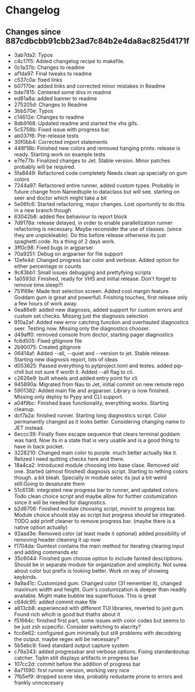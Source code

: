 # Changelog

## Changes since 887cdbcbb91cbb23ad7c84b2e4da8ac825d4171f

* 3ab7da2: Typos
* c4c17f5: Added changelog recipe to makefile.
* 0c1a37b: Changes to readme
* af1da97: Final tweaks to readme
* c537c0a: fixed links
* b07170e: added links and corrected minor mistakes in Readme
* bde7815: Centered some divs in readme
* ed81a8a: added banner to readme
* 275205d: Changes to Readme
* 3bb570e: Typos
* c14612e: Changes to readme
* 8db9168: Updated readme and started the vhs gifs.
* 5c5758b: Fixed issue with progress bar.
* ab037f6: Pre-release tests
* 30f0bb4: Corrected import statements
* 448f18b: Finished new colors and removed hanging prints. release is ready. Starting work on example tests
* e7fe77b: Finalized changes to Jet. Stable version. Minor patches probably will be required.
* 5fa8449: Refactored code completely Needs clean up specially on gum colors
* 7244a97: Refactored entire runner, added custom types. Probably in future change from Namedtuple to dataclass but will see. starting on seer and doctor which might take a bit
* 5e06fc6: Started refactoring, major changes. Lost oportunity to do this in a new branch though
* 63042b8: added flex behaviour to report block
* 7d9178a: release delayed, in order to enable parallelization runner refactoring is necessary. Maybe reconsider the use of classes. (since they are unpickleable). Do this before release otherwise its just spaghetti code. Its a thing of 2 days work.
* 3ff0c98: Fixed bugs in argparser
* 70a9251: Debug on argparser for file support
* 12efe4d: Changed progress bar color and verbose. Added option for either percentage or counts
* 9c83bb1: Small issues debugging and prettyfying scripts
* 1a0593d: Finished, ready for VHS and initial release. Don't forget to remove time.sleep!!!
* 751f89e: Made test selection screen. Added cool margin feature. Goddam gum is great and powerfull. Fnishing touches, first release only a few hours of work away.
* 0ea86e9: added new diagnosis, added support for custom errors and custom set checks. Missing just the diagnosis selection
* 910a2af: Added new error catching function and overhauled diagnostics seer. Testing now. Missing only the diagnostics chooser.
* d49aff0: removed console from doctor, starting pager diagnostics
* fc8d505: Fixed gitignore file
* 2b90075: Created gitignore
* 06414af: Added --all, --quiet and --version to jet. Stable release. Starting new diagnosis report, lots of ideas
* d053625: Passed everything to pytproject.toml and testes. added pip-chill but not sure if worth it. Added --all flag to cli.
* c2626e9: built wheels and added entry point for cli
* 945890a: Migrated from Nau to Jet, initial commit on new remote repo
* 5901382: Added main file and argparser. Library is now finished. Missing only deploy to Pypy and CLI support.
* a04f9bc: Finished base functionality, everything works. Starting cleanup.
* dcf7a2a: finished runner. Starting long diagnostics script. Color permanently changed as it looks better. Considering changing name to JET instead.
* 6eccc39: Finally fixes escape sequence that clears terminal goddam was hard. Now its in a state that is very usable and is a good thing to have in back pocket.
* 3228210: Changed main color to purple. much better actually like it. Relized I need quitting checks here and there.
* 18a4ca2: Introduced module choosing into base clase. Removed old one. Started (almost finished) diagnosis script. Starting to rething colors though. a bit bleah. Specially in module selec its jsut a bit weird still.Going to desaturate them
* 51c6138: integrated new progress bar to runner, and updated colors. Todo clean choice script and maybe allow for further costumization since it will be needed for diagnostics.
* b2d6706: Finished module choosing script, movint to progress bar. Module choice should stay as script but progress should be integrated. TODO add printf cleaner to remove progress bar. (maybe there is a native option actually)
* 92aad3e: Removed color (at least made it optional) added possibility of removing header cleaning it up now
* f1704da: Gumtest contains the main method for iterating clearing input and adding commands etc
* 35c6044: Finished gum choose option to include fainted descriptions. Should be in separate module for organization and simplicity. Not surea about color but prefix is looking better. Work on way of showing keybinds.
* 9a9a41c: Customized gum. Changed color (31 remember it), changed maximum width and height. Gum's costumization is deeper than readily available. Might make bubble tea superfluous. This is great
* c64dc95: added commit make file
* a613cb8: experienced with different TUI libraries, reverted to just gum. Found rich whcih is good but thaths about it
* f51664c: finished first part, some issues with color codes but seems to be just zsh scpecific. Consider switching to alacrity?
* fcc6e62: configured gum minimally but still problems with decodeing the output. maybe regex will be necessary?
* 5b5ebc9: fixed standard output capture system
* c79a343: added progressbar and verbose options. Fixing standardoutup catcher. Tqdm still displays artifacts in progress bar
* 107cc2d: commit before the addition of progress bar
* 8a71590: first runner version, working very nice
* 7fb5ef9: dropped scene idea, probably redudante prone to errors and frankly unncecesary
